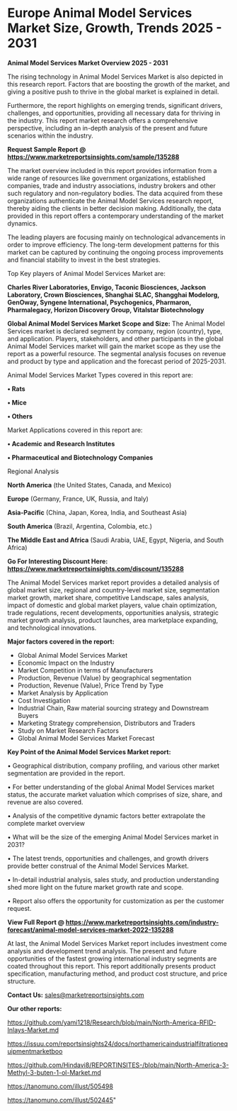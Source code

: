  # Europe Animal Model Services Market Size, Growth, Trends 2025 - 2031

<Strong> Animal Model Services Market Overview 2025 - 2031</strong>

The rising technology in Animal Model Services Market is also depicted in this research report. Factors that are boosting the growth of the market, and giving a positive push to thrive in the global market is explained in detail.

Furthermore, the report highlights on emerging trends, significant drivers, challenges, and opportunities, providing all necessary data for thriving in the industry. This report market research offers a comprehensive perspective, including an in-depth analysis of the present and future scenarios within the industry.

<strong>Request Sample Report @ <a href=https://www.marketreportsinsights.com/sample/135288>https://www.marketreportsinsights.com/sample/135288</a></strong>

The market overview included in this report provides information from a wide range of resources like government organizations, established companies, trade and industry associations, industry brokers and other such regulatory and non-regulatory bodies. The data acquired from these organizations authenticate the Animal Model Services research report, thereby aiding the clients in better decision making. Additionally, the data provided in this report offers a contemporary understanding of the market dynamics.

The leading players are focusing mainly on technological advancements in order to improve efficiency. The long-term development patterns for this market can be captured by continuing the ongoing process improvements and financial stability to invest in the best strategies.

Top Key players of Animal Model Services Market are:

<strong>Charles River Laboratories, Envigo, Taconic Biosciences, Jackson Laboratory, Crown Biosciences, Shanghai SLAC, Shangghai Modelorg, GenOway, Syngene International, Psychogenics, Pharmaron, Pharmalegacy, Horizon Discovery Group, Vitalstar Biotechnology</strong>

<strong><b>Global Animal Model Services Market Scope and Size:</b></strong>
The Animal Model Services market is declared segment by company, region (country), type, and application. Players, stakeholders, and other participants in the global Animal Model Services market will gain the market scope as they use the report as a powerful resource. The segmental analysis focuses on revenue and product by type and application and the forecast period of 2025-2031.

Animal Model Services Market Types covered in this report are:

<strong>• Rats

• Mice

• Others</strong>

Market Applications covered in this report are:

<strong>• Academic and Research Institutes

• Pharmaceutical and Biotechnology Companies</strong> 

Regional Analysis

<strong>North America</strong> (the United States, Canada, and Mexico)

<strong>Europe</strong> (Germany, France, UK, Russia, and Italy)

<strong>Asia-Pacific</strong> (China, Japan, Korea, India, and Southeast Asia)

<strong>South America</strong> (Brazil, Argentina, Colombia, etc.)

<strong>The Middle East and Africa</strong> (Saudi Arabia, UAE, Egypt, Nigeria, and South Africa)

<strong>Go For Interesting Discount Here: <a href=https://www.marketreportsinsights.com/discount/135288>https://www.marketreportsinsights.com/discount/135288</a></strong>

The Animal Model Services market report provides a detailed analysis of global market size, regional and country-level market size, segmentation market growth, market share, competitive Landscape, sales analysis, impact of domestic and global market players, value chain optimization, trade regulations, recent developments, opportunities analysis, strategic market growth analysis, product launches, area marketplace expanding, and technological innovations.

<strong><b>Major factors covered in the report:</b></strong>
<ul>
  <li>Global Animal Model Services Market </li>
  <li>Economic Impact on the Industry</li>
  <li>Market Competition in terms of Manufacturers</li>
  <li>Production, Revenue (Value) by geographical segmentation</li>
  <li>Production, Revenue (Value), Price Trend by Type</li>
  <li>Market Analysis by Application</li>
  <li>Cost Investigation</li>
  <li>Industrial Chain, Raw material sourcing strategy and Downstream Buyers</li>
  <li>Marketing Strategy comprehension, Distributors and Traders</li>
  <li>Study on Market Research Factors</li>
  <li>Global Animal Model Services Market Forecast</li>
</ul>

<strong><b>Key Point of the Animal Model Services Market report:</b></strong>

• Geographical distribution, company profiling, and various other market segmentation are provided in the report.

• For better understanding of the global Animal Model Services market status, the accurate market valuation which comprises of size, share, and revenue are also covered.

• Analysis of the competitive dynamic factors better extrapolate the complete market overview

• What will be the size of the emerging Animal Model Services market in 2031?

• The latest trends, opportunities and challenges, and growth drivers provide better construal of the Animal Model Services Market.

• In-detail industrial analysis, sales study, and production understanding shed more light on the future market growth rate and scope.

• Report also offers the opportunity for customization as per the customer request.

<strong><b>View Full Report @ <a href=https://www.marketreportsinsights.com/industry-forecast/animal-model-services-market-2022-135288>https://www.marketreportsinsights.com/industry-forecast/animal-model-services-market-2022-135288</a></b></strong>


At last, the Animal Model Services Market report includes investment come analysis and development trend analysis. The present and future opportunities of the fastest growing international industry segments are coated throughout this report. This report additionally presents product specification, manufacturing method, and product cost structure, and price structure.

<strong>Contact Us:</strong>
sales@marketreportsinsights.com

<strong>Our other reports:</strong>

<a href=https://github.com/yami1218/Research/blob/main/North-America-RFID-Inlays-Market.md>https://github.com/yami1218/Research/blob/main/North-America-RFID-Inlays-Market.md</a>

<a href=https://issuu.com/reportsinsights24/docs/northamericaindustrialfiltrationequipmentmarketboo>https://issuu.com/reportsinsights24/docs/northamericaindustrialfiltrationequipmentmarketboo</a>

<a href=https://github.com/Hindavi8/REPORTINSITES-/blob/main/North-America-3-Methyl-3-buten-1-ol-Market.md>https://github.com/Hindavi8/REPORTINSITES-/blob/main/North-America-3-Methyl-3-buten-1-ol-Market.md</a>

<a href=https://tanomuno.com/illust/505498>https://tanomuno.com/illust/505498</a>

<a href=https://tanomuno.com/illust/502445>https://tanomuno.com/illust/502445</a>"
